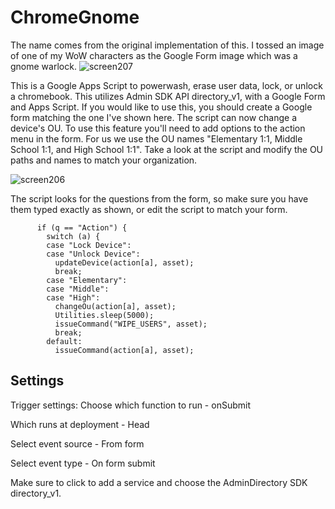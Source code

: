 # ChromeGnome
The name comes from the original implementation of this. I tossed an image of one of my WoW characters as the Google Form image which was a gnome warlock. 
![screen207](https://github.com/user-attachments/assets/36619068-4b52-4e27-a739-5d618af41f5d)



This is a Google Apps Script to powerwash, erase user data, lock, or unlock a chromebook. This utilizes Admin SDK API directory_v1, with a Google Form and Apps Script. 
If you would like to use this, you should create a Google form matching the one I've shown here. 
The script can now change a device's OU. To use this feature you'll need to add options to the action menu in the form.
For us we use the OU names "Elementary 1:1, Middle School 1:1, and High School 1:1". Take a look at the script and modify the OU paths and names to match your organization.

![screen206](https://github.com/user-attachments/assets/bce2dec7-ddbd-466a-9cd2-df4cd27d1965)


The script looks for the questions from the form, so make sure you have them typed exactly as shown, or edit the script to match your form.
```if (q == "Enter Asset ID") { asset = a; }
      if (q == "Action") {
        switch (a) {
        case "Lock Device":
        case "Unlock Device":
          updateDevice(action[a], asset);
          break;
        case "Elementary":
        case "Middle":
        case "High":
          changeOu(action[a], asset);
          Utilities.sleep(5000); 
          issueCommand("WIPE_USERS", asset);
          break;
        default:
          issueCommand(action[a], asset);
```
## Settings

Trigger settings:
Choose which function to run - onSubmit  

Which runs at deployment - Head  

Select event source - From form  

Select event type - On form submit  


Make sure to click to add a service and choose the AdminDirectory SDK directory_v1.


